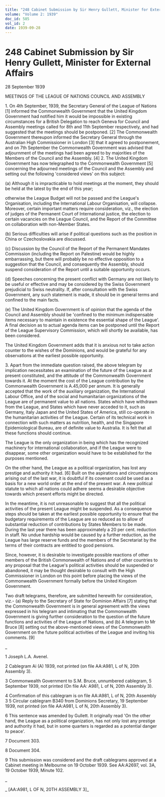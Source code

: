 ```yaml
---
title: "248 Cabinet Submission by Sir Henry Gullett, Minister for External Affairs"
volume: "Volume 2: 1939"
doc_id: 585
vol_id: 2
date: 1939-09-28
---
```


# 248 Cabinet Submission by Sir Henry Gullett, Minister for External Affairs

28 September 1939

MEETINGS OF THE LEAGUE OF NATIONS COUNCIL AND ASSEMBLY

1\. On 4th September, 1939, the Secretary General of the League of Nations [1] informed the Commonwealth Government that the United Kingdom Government had notified him it would be impossible in existing circumstances for a British Delegation to reach Geneva for Council and Assembly meetings called for 8th and 11th September respectively, and had suggested that the meetings should be postponed. [2] The Commonwealth Government thereupon informed the Secretary General through the Australian High Commissioner in London [3] that it agreed to postponement, and on 7th September the Commonwealth Government was advised that adjournment of the meetings had been agreed to by majorities of the Members of the Council and the Assembly. [4] 2. The United Kingdom Government has now telegraphed to the Commonwealth Government [5] concerning the adjourned meetings of the Council and the Assembly and setting out the following 'considered views' on this subject:

(a) Although it is impracticable to hold meetings at the moment, they should be held at the latest by the end of this year;

otherwise the League Budget will not be passed and the League's Organisation, including the International Labour Organisation, will collapse. Moreover, certain important matters require consideration, viz., the election of judges of the Permanent Court of International justice, the election to certain vacancies on the League Council, and the Report of the Committee on collaboration with non-Member States.

(b) Serious difficulties will arise if political questions such as the position in China or Czechoslovakia are discussed.

(c) Discussion by the Council of the Report of the Permanent Mandates Commission (including the Report on Palestine) would be highly embarrassing, but there will probably be no effective opposition to a suggestion that the Council, and consequently the Assembly, should suspend consideration of the Report until a suitable opportunity occurs.

(d) Speeches concerning the present conflict with Germany are not likely to be useful or effective and may be considered by the Swiss Government prejudicial to Swiss neutrality. If, after consultation with the Swiss Government, any such statement is made, it should be in general terms and confined to the main facts.

(e) The United Kingdom Government is of opinion that the agenda of the Council and Assembly should be 'confined to the minimum indispensable items necessary to maintain in existence the essential shape of the League'. A final decision as to actual agenda items can be postponed until the Report of the League Supervisory Commission, which will shortly be available, has been considered.

The United Kingdom Government adds that it is anxious not to take action counter to the wishes of the Dominions, and would be grateful for any observations at the earliest possible opportunity.

3\. Apart from the immediate question raised, the above telegram by implication necessitates an examination of the future of the League as at present constituted, and the attitude of the Commonwealth Government towards it. At the moment the cost of the League contribution by the Commonwealth Government is A.45,000 per annum. It is generally accepted that the work of the auxiliary organization, the International Labour Office, and of the social and humanitarian organizations of the League are of permanent value to all nations. States which have withdrawn from the League, and States which have never acceded to it, such as Germany, Italy Japan and the United States of America, still co-operate in the humanitarian activities of the League. Certain of its technical work in connection with such matters as nutrition, health, and the Singapore Epidemiological Bureau, are of definite value to Australia. It is felt that all these functions should continue.

The League is the only organization in being which has the recognized machinery for international collaboration, and if the League were to disappear, some other organization would have to be established for the purposes mentioned.

On the other hand, the League as a political organization, has lost any prestige and authority it had. [6] Built on the aspirations and circumstances arising out of the last war, it is doubtful if its covenant could be used as a basis for a new world order at the end of the present war. A new political statute to which all nations could adhere seems a desirable objective towards which present efforts might be directed.

In the meantime, it is not unreasonable to suggest that all the political activities of the present League might be suspended. As a consequence steps should be taken at the earliest possible opportunity to ensure that the budgetary requirements of the League are so reduced as to allow of substantial reduction of contributions by States Members to be made. During the last year there has been approximately a 20 per cent. reduction in staff. No undue hardship would be caused by a further reduction, as the League has large reserve funds and the members of the Secretariat by the terms of their contracts are entitled to good pensions.

Since, however, it is desirable to investigate possible reactions of other members of the British Commonwealth of Nations and of other countries to any proposal that the League's political activities should be suspended or abandoned, it may be thought desirable to consult with the High Commissioner in London on this point before placing the views of the Commonwealth Government formally before the United Kingdom Government.

Two draft telegrams, therefore, are submitted herewith for consideration, viz.- (a) Reply to the Secretary of State for Dominion Affairs [7] stating that the Commonwealth Government is in general agreement with the views expressed in his telegram and intimating that the Commonwealth Government is giving further consideration to the question of the future functions and activities of the League of Nations, and (b) A telegram to Mr Bruce [8] setting out the above-mentioned views of the Commonwealth Government on the future political activities of the League and inviting his comments. [9]

_

1 Joseph L.A. Avenel.

2 Cablegram Ai (A) 1939, not printed (on file AA:A981, L of N, 20th Assembly 3).

3 Commonwealth Government to S.M. Bruce, unnumbered cablegram, 5 September 1939, not printed (On file AA: A981, L of N, 20th Assembly 3).

4 Confirmation of this cablegram is on file AA:A981, L of N, 20th Assembly 3 5 Circular cablegram B340 from Dominions Secretary, 19 September 1939, not printed (on file AA:A981, L of N, 20th Assembly 3).

6 This sentence was amended by Gullett. It originally read 'On the other hand, the League as a political organization, has not only lost any prestige and authority it had, but in some quarters is regarded as a potential danger to peace'.

7 Document 303.

8 Document 304.

9 This submission was considered and the draft cablegrams approved at a Cabinet meeting in Melbourne on 19 October 1939. See AA:A2697, vol. 3A, 19 October 1939, Minute 102.

_

_ [AA:A981, L OF N, 20TH ASSEMBLY 3]_
